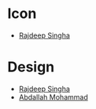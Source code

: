 # Icon

- [Rajdeep Singha](https://github.com/Suzie97)

# Design

- [Rajdeep Singha](https://github.com/Suzie97)
- [Abdallah Mohammad](https://github.com/Abdallah-Moh)

